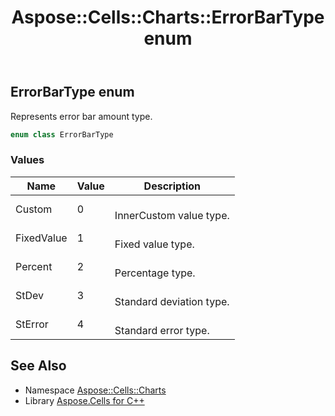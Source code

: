 ﻿---
title: Aspose::Cells::Charts::ErrorBarType enum
linktitle: ErrorBarType
second_title: Aspose.Cells for C++ API Reference
description: 'Aspose::Cells::Charts::ErrorBarType enum. Represents error bar amount type in C++.'
type: docs
weight: 5100
url: /cpp/aspose.cells.charts/errorbartype/
---
## ErrorBarType enum


Represents error bar amount type.

```cpp
enum class ErrorBarType
```

### Values

| Name | Value | Description |
| --- | --- | --- |
| Custom | 0 | <br>InnerCustom value type. |
| FixedValue | 1 | <br>Fixed value type. |
| Percent | 2 | <br>Percentage type. |
| StDev | 3 | <br>Standard deviation type. |
| StError | 4 | <br>Standard error type. |

## See Also

* Namespace [Aspose::Cells::Charts](../)
* Library [Aspose.Cells for C++](../../)
